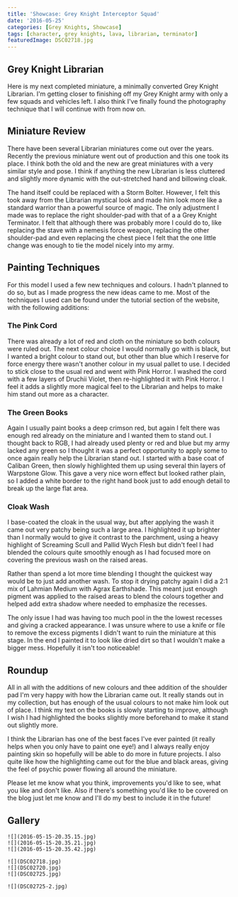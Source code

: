 ```yaml
---
title: 'Showcase: Grey Knight Interceptor Squad'
date: '2016-05-25'
categories: [Grey Knights, Showcase]
tags: [character, grey knights, lava, librarian, terminator]
featuredImage: DSC02718.jpg
---
```


## Grey Knight Librarian

Here is my next completed miniature, a minimally converted Grey Knight Librarian. I'm getting closer to finishing off my Grey Knight army with only a few squads and vehicles left. I also think I've finally found the photography technique that I will continue with from now on.

## Miniature Review

There have been several Librarian miniatures come out over the years. Recently the previous miniature went out of production and this one took its place. I think both the old and the new are great miniatures with a very similar style and pose. I think if anything the new Librarian is less cluttered and slightly more dynamic with the out-stretched hand and billowing cloak.

The hand itself could be replaced with a Storm Bolter. However, I felt this took away from the Librarian mystical look and made him look more like a standard warrior than a powerful source of magic. The only adjustment I made was to replace the right shoulder-pad with that of a a Grey Knight Terminator. I felt that although there was probably more I could do to, like replacing the stave with a nemesis force weapon, replacing the other shoulder-pad and even replacing the chest piece I felt that the one little change was enough to tie the model nicely into my army.

## Painting Techniques

For this model I used a few new techniques and colours. I hadn't planned to do so, but as I made progress the new ideas came to me. Most of the techniques I used can be found under the tutorial section of the website, with the following additions:

### The Pink Cord

There was already a lot of red and cloth on the miniature so both colours were ruled out. The next colour choice I would normally go with is black, but I wanted a bright colour to stand out, but other than blue which I reserve for force energy there wasn't another colour in my usual pallet to use. I decided to stick close to the usual red and went with Pink Horror. I washed the cord with a few layers of Druchii Violet, then re-highlighted it with Pink Horror. I feel it adds a slightly more magical feel to the Librarian and helps to make him stand out more as a character.

### The Green Books

Again I usually paint books a deep crimson red, but again I felt there was enough red already on the miniature and I wanted them to stand out. I thought back to RGB, I had already used plenty or red and blue but my army lacked any green so I thought it was a perfect opportunity to apply some to once again really help the Librarian stand out. I started with a base coat of Caliban Green, then slowly highlighted them up using several thin layers of Warpstone Glow. This gave a very nice worn effect but looked rather plain, so I added a white border to the right hand book just to add enough detail to break up the large flat area.

### Cloak Wash

I base-coated the cloak in the usual way, but after applying the wash it came out very patchy being such a large area. I highlighted it up brighter than I normally would to give it contrast to the parchment, using a heavy highlight of Screaming Scull and Pallid Wych Flesh but didn't feel I had blended the colours quite smoothly enough as I had focused more on covering the previous wash on the raised areas.

Rather than spend a lot more time blending I thought the quickest way would be to just add another wash. To stop it drying patchy again I did a 2:1 mix of Lahmian Medium with Agrax Earthshade. This meant just enough pigment was applied to the raised areas to blend the colours together and helped add extra shadow where needed to emphasize the recesses.

The only issue I had was having too much pool in the the lowest recesses and giving a cracked appearance. I was unsure where to use a knife or file to remove the excess pigments I didn't want to ruin the miniature at this stage. In the end I painted it to look like dried dirt so that I wouldn't make a bigger mess. Hopefully it isn't too noticeable!

## Roundup

All in all with the additions of new colours and thee addition of the shoulder pad I'm very happy with how the Librarian came out. It really stands out in my collection, but has enough of the usual colours to not make him look out of place. I think my text on the books is slowly starting to improve, although I wish I had highlighted the books slightly more beforehand to make it stand out slightly more.

I think the Librarian has one of the best faces I've ever painted (it really helps when you only have to paint one eye!) and I always really enjoy painting skin so hopefully will be able to do more in future projects. I also quite like how the highlighting came out for the blue and black areas, giving the feel of psychic power flowing all around the miniature.

Please let me know what you think, improvements you'd like to see, what you like and don't like. Also if there's something you'd like to be covered on the blog just let me know and I'll do my best to include it in the future!

## Gallery

```grid|3
![](2016-05-15-20.35.15.jpg)
![](2016-05-15-20.35.21.jpg)
![](2016-05-15-20.35.42.jpg)
```

```grid|3
![](DSC02718.jpg)
![](DSC02720.jpg)
![](DSC02725.jpg)
```

```grid|3
![](DSC02725-2.jpg)
```
